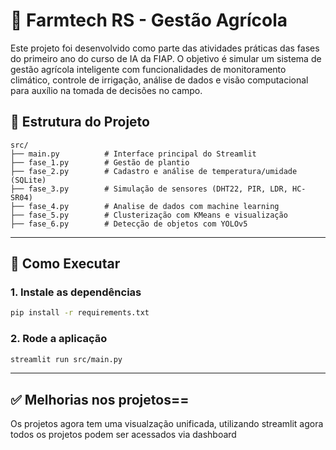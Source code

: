 
# 🌾 Farmtech RS - Gestão Agrícola

Este projeto foi desenvolvido como parte das atividades práticas das fases do primeiro ano do curso de IA da FIAP. O objetivo é simular um sistema de gestão agrícola inteligente com funcionalidades de monitoramento climático, controle de irrigação, análise de dados e visão computacional para auxílio na tomada de decisões no campo.


## 📁 Estrutura do Projeto

```
src/
├── main.py          # Interface principal do Streamlit
├── fase_1.py        # Gestão de plantio 
├── fase_2.py        # Cadastro e análise de temperatura/umidade (SQLite)
├── fase_3.py        # Simulação de sensores (DHT22, PIR, LDR, HC-SR04)
├── fase_4.py        # Analise de dados com machine learning
├── fase_5.py        # Clusterização com KMeans e visualização
├── fase_6.py        # Detecção de objetos com YOLOv5 
```

---

## 🚀 Como Executar

### 1. Instale as dependências

```bash
pip install -r requirements.txt
```

### 2. Rode a aplicação

```bash
streamlit run src/main.py
```

---

## ✅ Melhorias nos projetos==

Os projetos agora tem uma visualzação unificada, utilizando streamlit agora todos os projetos podem ser acessados via dashboard
